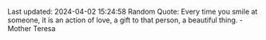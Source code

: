 Last updated: 2024-04-02 15:24:58
Random Quote: Every time you smile at someone, it is an action of love, a gift to that person, a beautiful thing. - Mother Teresa